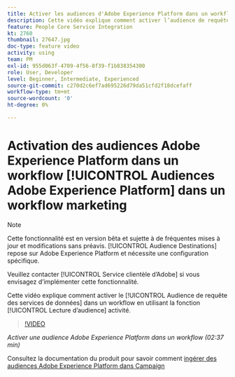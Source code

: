 ```yaml
---
title: Activer les audiences d'Adobe Experience Platform dans un workflow
description: Cette vidéo explique comment activer l’audience de requête des services de données dans un workflow à l’aide de l’activité "Lecture d’audience".
feature: People Core Service Integration
kt: 2760
thumbnail: 27647.jpg
doc-type: feature video
activity: using
team: PM
exl-id: 955d063f-4709-4f56-8f39-f1b838354300
role: User, Developer
level: Beginner, Intermediate, Experienced
source-git-commit: c270d2c6ef7ad695226d79da51cfd2f18dcefaff
workflow-type: tm+mt
source-wordcount: '0'
ht-degree: 0%

---
```


# Activation des audiences Adobe Experience Platform dans un workflow [!UICONTROL Audiences Adobe Experience Platform] dans un workflow marketing

>[!NOTE]
>
>Cette fonctionnalité est en version bêta et sujette à de fréquentes mises à jour et modifications sans préavis. [!UICONTROL Audience Destinations] repose sur Adobe Experience Platform et nécessite une configuration spécifique.
>
>Veuillez contacter [!UICONTROL Service clientèle d’Adobe] si vous envisagez d’implémenter cette fonctionnalité.

Cette vidéo explique comment activer le [!UICONTROL Audience de requête des services de données] dans un workflow en utilisant la fonction [!UICONTROL Lecture d’audience] activité.

>[!VIDEO](https://video.tv.adobe.com/v/27647?quality=12)

*Activer une audience Adobe Experience Platform dans un workflow (02:37 min)*

Consultez la documentation du produit pour savoir comment [ingérer des audiences Adobe Experience Platform dans Campaign](https://experienceleague.adobe.com/docs/campaign-standard/using/integrating-with-adobe-cloud/adobe-experience-platform/aep-sources-destinations/ingest-aep-data.html)
